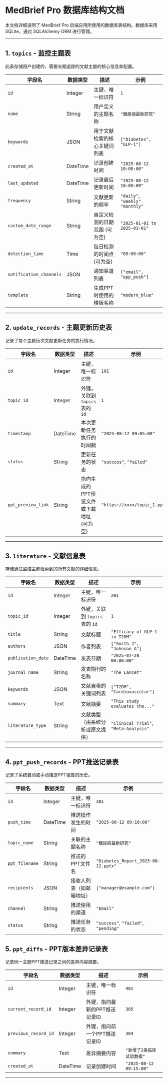 # MedBrief Pro 数据库结构文档

本文档详细说明了 MedBrief Pro 后端应用所使用的数据库表结构。数据库采用 SQLite，通过 SQLAlchemy ORM 进行管理。

---

## 1. `topics` - 监控主题表

此表存储用户创建的、需要长期追踪的文献主题的核心信息和配置。

| 字段名                  | 数据类型   | 描述                                     | 示例                           |
| ----------------------- | ---------- | ---------------------------------------- |------------------------------|
| `id`                    | Integer    | 主键，唯一标识符                         | `1`                          |
| `name`                  | String     | 用户定义的主题名称                       | `"糖尿病最新研究"`                  |
| `keywords`              | JSON       | 用于文献检索的核心关键词列表             | `["Diabetes", "GLP-1"]`      |
| `created_at`            | DateTime   | 记录创建时间                             | `"2025-08-12 10:00:00"`      |
| `last_updated`          | DateTime   | 记录最后更新时间                         | `"2025-08-12 10:00:00"`      |
| `frequency`             | String     | 文献更新的频率                           | `"daily"`, `"weekly"` `"monthly"` |    |
| `custom_date_range`     | String     | 自定义检测的日期范围 (可为空)            | `"2025-01-01 to 2025-03-01"` |
| `detection_time`        | Time       | 每日检测的时间点 (可为空)                | `"09:00:00"`                 |
| `notification_channels` | JSON       | 通知渠道列表                             | `["email", "app_push"]`      |
| `template`              | String     | 生成PPT时使用的模板名称                  | `"modern_blue"`              |

---

## 2. `update_records` - 主题更新历史表

记录了每个主题历次文献更新任务的执行情况。

| 字段名             | 数据类型 | 描述                                     | 示例                            |
| ------------------ | -------- | ---------------------------------------- |-------------------------------|
| `id`               | Integer  | 主键，唯一标识符                         | `101`                         |
| `topic_id`         | Integer  | 外键，关联到 `topics` 表的 `id`          | `1`                           |
| `timestamp`        | DateTime | 本次更新任务执行的时间戳                 | `"2025-08-12 09:05:00"`       |
| `status`           | String   | 更新任务的状态                           | `"success"`, `"failed"`       |
| `ppt_preview_link` | String   | 指向生成的PPT预览文件或下载地址 (可为空) | `"https://xxxx/topic_1.pptx"` |

---

## 3. `literature` - 文献信息表

存储通过监控主题检索到的所有文献的详细信息。

| 字段名             | 数据类型 | 描述                               | 示例                                      |
| ------------------ | -------- | ---------------------------------- | ----------------------------------------- |
| `id`               | Integer  | 主键，唯一标识符                   | `201`                                     |
| `topic_id`         | Integer  | 外键，关联到 `topics` 表的 `id`    | `1`                                       |
| `title`            | String   | 文献标题                           | `"Efficacy of GLP-1 in T2DM"`             |
| `authors`          | JSON     | 作者列表                           | `["Smith J", "Johnson A"]`              |
| `publication_date` | DateTime | 发表日期                           | `"2025-07-20 00:00:00"`                   |
| `journal_name`     | String   | 发表期刊的名称                     | `"The Lancet"`                            |
| `keywords`         | JSON     | 文献自带的关键词列表               | `["T2DM", "Cardiovascular"]`            |
| `summary`          | Text     | 文献摘要                           | `"This study evaluates the..."`           |
| `literature_type`  | String   | 文献类型（由系统分析或原文提供）   | `"Clinical Trial"`, `"Meta-Analysis"`   |

---

## 4. `ppt_push_records` - PPT推送记录表

记录了系统自动或手动推送PPT报告的历史。

| 字段名         | 数据类型 | 描述                               | 示例                                      |
| -------------- | -------- | ---------------------------------- | ----------------------------------------- |
| `id`           | Integer  | 主键，唯一标识符                   | `301`                                     |
| `push_time`    | DateTime | 推送操作发生的时间                 | `"2025-08-12 09:10:00"`                   |
| `topic_name`   | String   | 关联的主题名称                     | `"糖尿病最新研究"`                        |
| `ppt_filename` | String   | 推送的PPT文件名                    | `"Diabetes_Report_2025-08-12.pptx"`       |
| `recipients`   | JSON     | 接收人列表（如邮箱地址）           | `["manager@example.com"]`                 |
| `channel`      | String   | 推送使用的渠道                     | `"Email"`                                 |
| `status`       | String   | 推送任务的状态                     | `"success"`, `"failed"`, `"pending"`    |



## 5. `ppt_diffs` - PPT版本差异记录表

记录同一主题PPT推送记录之间的差异内容摘要。

| 字段名                  | 数据类型     | 描述                | 示例                      |
| -------------------- | -------- | ----------------- | ----------------------- |
| `id`                 | Integer  | 主键，唯一标识符          | `401`                   |
| `current_record_id`  | Integer  | 外键，指向最新的PPT推送记录ID | `305`                   |
| `previous_record_id` | Integer  | 外键，指向前一个PPT推送记录ID | `304`                   |
| `summary`            | Text     | 差异摘要内容            | `"新增了2条临床试验数据"`         |
| `created_at`         | DateTime | 记录创建时间            | `"2025-08-12 09:15:00"` |

---
